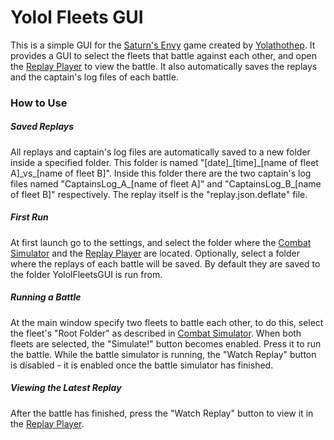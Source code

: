 # Yolol Fleets GUI

This is a simple GUI for the [Saturn's Envy](https://github.com/martindevans/Yolol-SpaceShipCombatSimulator) game created by [Yolathothep](https://github.com/martindevans). It provides a GUI to select the fleets that battle against each other, and open the [Replay Player](https://github.com/martindevans/Yolol-SpaceCombatPlayer) to view the battle. It also automatically saves the replays and the captain's log files of each battle.

### How to Use

##### Saved Replays
All replays and captain's log files are automatically saved to a new folder inside a specified folder. This folder is named "[date]\_[time]\_[name of fleet A]\_vs\_[name of fleet B]". Inside this folder there are the two captain's log files named "CaptainsLog\_A\_[name of fleet A]" and "CaptainsLog\_B\_[name of fleet B]" respectively. The replay itself is the "replay.json.deflate" file.

##### First Run
At first launch go to the settings, and select the folder where the [Combat Simulator](https://github.com/martindevans/Yolol-SpaceShipCombatSimulator) and the [Replay Player](https://github.com/martindevans/Yolol-SpaceCombatPlayer) are located.
Optionally, select a folder where the replays of each battle will be saved. By default they are saved to the folder YololFleetsGUI is run from.

##### Running a Battle
At the main window specify two fleets to battle each other, to do this, select the fleet's "Root Folder" as described in [Combat Simulator](https://github.com/martindevans/Yolol-SpaceShipCombatSimulator/blob/master/readme.md#Folder-Structure). When both fleets are selected, the "Simulate!" button becomes enabled. Press it to run the battle. While the battle simulator is running, the "Watch Replay" button is disabled - it is enabled once the battle simulator has finished.

##### Viewing the Latest Replay
After the battle has finished, press the "Watch Replay" button to view it in the [Replay Player](https://github.com/martindevans/Yolol-SpaceCombatPlayer).
